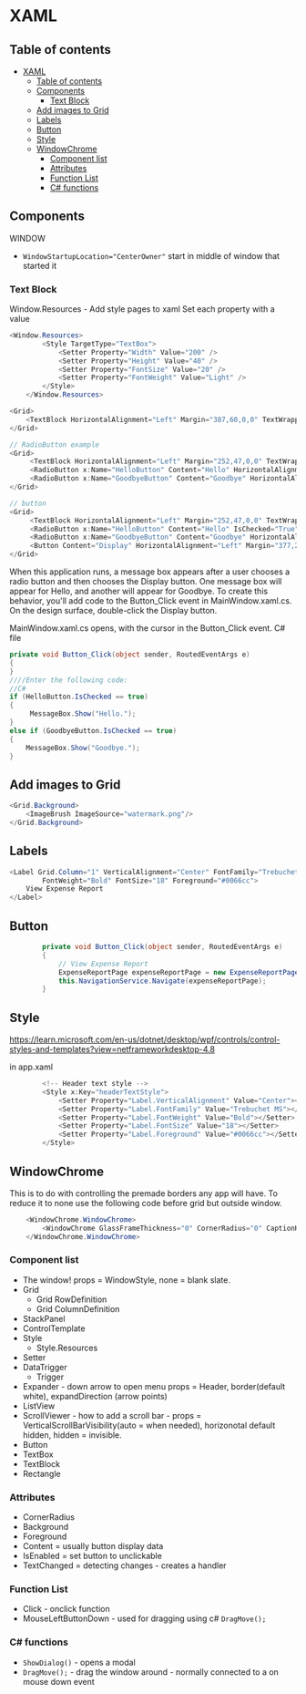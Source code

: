 # XAML

## Table of contents

- [XAML](#xaml)
  - [Table of contents](#table-of-contents)
  - [Components](#components)
    - [Text Block](#text-block)
  - [Add images to Grid](#add-images-to-grid)
  - [Labels](#labels)
  - [Button](#button)
  - [Style](#style)
  - [WindowChrome](#windowchrome)
    - [Component list](#component-list)
    - [Attributes](#attributes)
    - [Function List](#function-list)
    - [C# functions](#c-functions)

## Components

WINDOW 

- `WindowStartupLocation="CenterOwner"` start in middle of window that started it
### Text Block

Window.Resources - Add style pages to xaml
Set each property with a value

```cs
<Window.Resources>
        <Style TargetType="TextBox">
            <Setter Property="Width" Value="200" />
            <Setter Property="Height" Value="40" />
            <Setter Property="FontSize" Value="20" />
            <Setter Property="FontWeight" Value="Light" />
        </Style>
    </Window.Resources>
```

```cs
<Grid>
    <TextBlock HorizontalAlignment="Left" Margin="387,60,0,0" TextWrapping="Wrap" Text="Select a message option and then choose the Display button." VerticalAlignment="Top"/>
</Grid>

// RadioButton example
<Grid>
     <TextBlock HorizontalAlignment="Left" Margin="252,47,0,0" TextWrapping="Wrap" Text="Select a message option and then choose the Display button." VerticalAlignment="Top"/>
     <RadioButton x:Name="HelloButton" Content="Hello" HorizontalAlignment="Left" Margin="297,161,0,0" VerticalAlignment="Top"/>
     <RadioButton x:Name="GoodbyeButton" Content="Goodbye" HorizontalAlignment="Left" Margin="488,161,0,0" VerticalAlignment="Top"/>
</Grid>

// button
<Grid>
     <TextBlock HorizontalAlignment="Left" Margin="252,47,0,0" TextWrapping="Wrap" Text="Select a message option and then choose the Display button." VerticalAlignment="Top"/>
     <RadioButton x:Name="HelloButton" Content="Hello" IsChecked="True" HorizontalAlignment="Left" Margin="297,161,0,0" VerticalAlignment="Top"/>
     <RadioButton x:Name="GoodbyeButton" Content="Goodbye" HorizontalAlignment="Left" Margin="488,161,0,0" VerticalAlignment="Top"/>
     <Button Content="Display" HorizontalAlignment="Left" Margin="377,270,0,0" VerticalAlignment="Top" Width="75"/>
</Grid>
```

When this application runs, a message box appears after a user chooses a radio button and then chooses the Display button. One message box will appear for Hello, and another will appear for Goodbye. To create this behavior, you'll add code to the Button_Click
event in MainWindow.xaml.cs.
On the design surface, double-click the Display button.

MainWindow.xaml.cs opens, with the cursor in the Button_Click event.
C# file

```cs
private void Button_Click(object sender, RoutedEventArgs e)
{
}
////Enter the following code:
//C#
if (HelloButton.IsChecked == true)
{
     MessageBox.Show("Hello.");
}
else if (GoodbyeButton.IsChecked == true)
{
    MessageBox.Show("Goodbye.");
}
```

## Add images to Grid

```cs
<Grid.Background>
    <ImageBrush ImageSource="watermark.png"/>
</Grid.Background>
```

## Labels

```cs
<Label Grid.Column="1" VerticalAlignment="Center" FontFamily="Trebuchet MS"
        FontWeight="Bold" FontSize="18" Foreground="#0066cc">
    View Expense Report
</Label>
```

## Button

```cs
        private void Button_Click(object sender, RoutedEventArgs e)
        {
            // View Expense Report
            ExpenseReportPage expenseReportPage = new ExpenseReportPage();
            this.NavigationService.Navigate(expenseReportPage);
        }
```

## Style

https://learn.microsoft.com/en-us/dotnet/desktop/wpf/controls/control-styles-and-templates?view=netframeworkdesktop-4.8

in app.xaml

```cs
        <!-- Header text style -->
        <Style x:Key="headerTextStyle">
            <Setter Property="Label.VerticalAlignment" Value="Center"></Setter>
            <Setter Property="Label.FontFamily" Value="Trebuchet MS"></Setter>
            <Setter Property="Label.FontWeight" Value="Bold"></Setter>
            <Setter Property="Label.FontSize" Value="18"></Setter>
            <Setter Property="Label.Foreground" Value="#0066cc"></Setter>
        </Style>
```

## WindowChrome

This is to do with controlling the premade borders any app will have. To reduce it to none use the following code before grid but outside window.

```cs
    <WindowChrome.WindowChrome>
        <WindowChrome GlassFrameThickness="0" CornerRadius="0" CaptionHeight="0" />
    </WindowChrome.WindowChrome>
```

### Component list

- The window! props = WindowStyle, none = blank slate.
- Grid
  - Grid RowDefinition
  - Grid ColumnDefinition
- StackPanel
- ControlTemplate
- Style 
  - Style.Resources
- Setter
- DataTrigger
  - Trigger 
- Expander - down arrow to open menu props = Header, border(default white), expandDirection (arrow points)
- ListView
- ScrollViewer - how to add a scroll bar - props = VerticalScrollBarVisibility(auto = when needed), horizonotal default hidden, hidden = invisible.
- Button
- TextBox
- TextBlock
- Rectangle

### Attributes

- CornerRadius
- Background
- Foreground
- Content = usually button display data
- IsEnabled = set button to unclickable
- TextChanged = detecting changes - creates a handler

### Function List

- Click - onclick function
- MouseLeftButtonDown - used for dragging using c# `DragMove();`

### C# functions

- `ShowDialog()` - opens a modal
- `DragMove();` - drag the window around - normally connected to a on mouse down event
